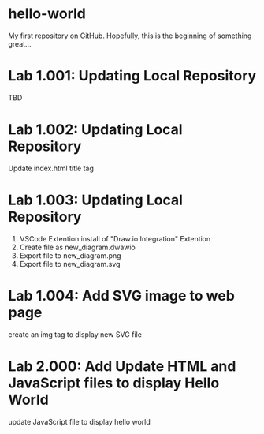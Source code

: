 
# hello-world

My first repository on GitHub. Hopefully, this is the beginning of something great...

# Lab 1.001: Updating Local Repository

TBD

# Lab 1.002: Updating Local Repository

Update index.html title tag

# Lab 1.003: Updating Local Repository

 1. VSCode Extention install of "Draw.io Integration" Extention
 2. Create file as new_diagram.dwawio
 3. Export file to new_diagram.png
 4. Export file to new_diagram.svg

# Lab 1.004: Add SVG image to web page

 create an img tag to display new SVG file

# Lab 2.000: Add Update HTML and JavaScript files to display Hello World

 update JavaScript file to display hello world
